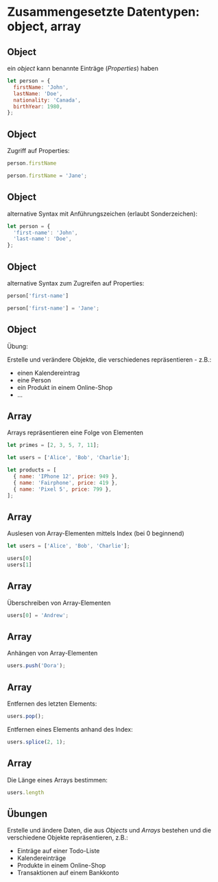 # Zusammengesetzte Datentypen: object, array

## Object

ein _object_ kann benannte Einträge (_Properties_) haben

```js
let person = {
  firstName: 'John',
  lastName: 'Doe',
  nationality: 'Canada',
  birthYear: 1980,
};
```

## Object

Zugriff auf Properties:

<!-- prettier-ignore -->
```js
person.firstName
```

```js
person.firstName = 'Jane';
```

## Object

alternative Syntax mit Anführungszeichen (erlaubt Sonderzeichen):

```js
let person = {
  'first-name': 'John',
  'last-name': 'Doe',
};
```

## Object

alternative Syntax zum Zugreifen auf Properties:

<!-- prettier-ignore -->
```js
person['first-name']
```

```js
person['first-name'] = 'Jane';
```

## Object

Übung:

Erstelle und verändere Objekte, die verschiedenes repräsentieren - z.B.:

- einen Kalendereintrag
- eine Person
- ein Produkt in einem Online-Shop
- ...

## Array

Arrays repräsentieren eine Folge von Elementen

```js
let primes = [2, 3, 5, 7, 11];

let users = ['Alice', 'Bob', 'Charlie'];

let products = [
  { name: 'IPhone 12', price: 949 },
  { name: 'Fairphone', price: 419 },
  { name: 'Pixel 5', price: 799 },
];
```

## Array

Auslesen von Array-Elementen mittels Index (bei 0 beginnend)

<!-- prettier-ignore -->
```js
let users = ['Alice', 'Bob', 'Charlie'];

users[0]
users[1]
```

## Array

Überschreiben von Array-Elementen

```js
users[0] = 'Andrew';
```

## Array

Anhängen von Array-Elementen

```js
users.push('Dora');
```

## Array

Entfernen des letzten Elements:

```js
users.pop();
```

Entfernen eines Elements anhand des Index:

```js
users.splice(2, 1);
```

## Array

Die Länge eines Arrays bestimmen:

<!-- prettier-ignore -->
```js
users.length
```

## Übungen

Erstelle und ändere Daten, die aus _Objects_ und _Arrays_ bestehen und die verschiedene Objekte repräsentieren, z.B.:

- Einträge auf einer Todo-Liste
- Kalendereinträge
- Produkte in einem Online-Shop
- Transaktionen auf einem Bankkonto
